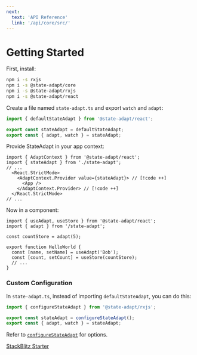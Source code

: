 ```yaml
---
next:
  text: 'API Reference'
  link: '/api/core/src/'
---
```


# Getting Started

First, install:

```sh
npm i -s rxjs
npm i -s @state-adapt/core
npm i -s @state-adapt/rxjs
npm i -s @state-adapt/react
```

Create a file named `state-adapt.ts` and export `watch` and `adapt`:

```typescript
import { defaultStateAdapt } from '@state-adapt/react';

export const stateAdapt = defaultStateAdapt;
export const { adapt, watch } = stateAdapt;
```

Provide StateAdapt in your app context:

```tsx
import { AdaptContext } from '@state-adapt/react';
import { stateAdapt } from './state-adapt';
// ...
  <React.StrictMode>
    <AdaptContext.Provider value={stateAdapt}> // [!code ++]
      <App />
    </AdaptContext.Provider> // [!code ++]
  </React.StrictMode>
// ...
```

Now in a component:

```tsx
import { useAdapt, useStore } from '@state-adapt/react';
import { adapt } from '/state-adapt';

const countStore = adapt(5);

export function HelloWorld {
  const [name, setName] = useAdapt('Bob');
  const [count, setCount] = useStore(countStore);
  // ...
}
```

### Custom Configuration

In `state-adapt.ts`, instead of importing `defaultStateAdapt`, you can do this:

```ts
import { configureStateAdapt } from '@state-adapt/rxjs';

export const stateAdapt = configureStateAdapt();
export const { adapt, watch } = stateAdapt;
```

Refer to [`configureStateAdapt`](/api/rxjs/index/configureStateAdapt) for options.

[StackBlitz Starter](https://stackblitz.com/edit/vitejs-vite-qcthao?file=src%2Fmain.tsx,src%2FCounter.tsx&terminal=dev)
